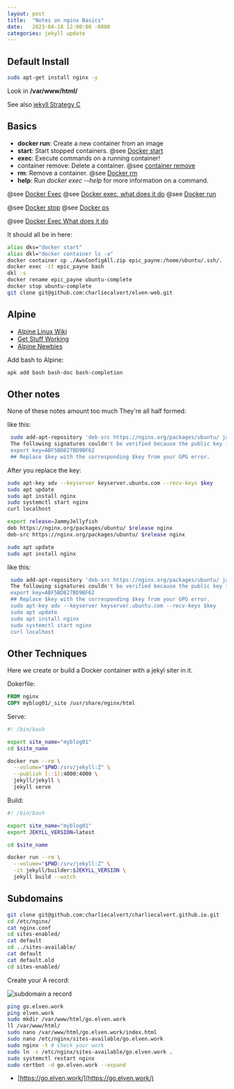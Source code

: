 ```yaml
---
layout: post
title:  "Notes on nginx Basics"
date:   2023-04-18 12:00:00 -0800
categories: jekyll update
---
```


## Default Install

``` bash
sudo apt-get install nginx -y
```

Look in **/var/www/html/**

See also [jekyll Strategy C](/setup/2023/04/18/jekyll-setup.html)

## Basics

- **docker run**: Create a new container from an image
- **start**: Start stopped containers. @see [Docker start](https://docs.docker.com/engine/reference/commandline/start/)
- **exec**: Execute commands on a running container!
- container remove: Delete a container. @see [container remove](https://docs.docker.com/engine/reference/commandline/container_rm/)
- **rm**: Remove a container. @see [Docker rm](https://docs.docker.com/engine/reference/commandline/rm/)
- **help**: Run _docker exec --help_ for more information on a command.

@see [Docker Exec](https://docs.docker.com/engine/reference/commandline/exec/)
@see [Docker exec, what does it do](https://buildvirtual.net/docker-exec-what-does-it-do/)
@see [Docker run](https://docs.docker.com/engine/reference/commandline/run/)

@see [Docker stop](https://docs.docker.com/engine/reference/commandline/stop/)
@see [Docker ps](https://docs.docker.com/engine/reference/commandline/ps/)

@see [Docker Exec What does it do](https://buildvirtual.net/docker-exec-what-does-it-do/)

It should all be in here:

``` bash
alias dks="docker start"
alias dkl="docker container ls -a"
docker container cp ./AwsConfigAll.zip epic_payne:/home/ubuntu/.ssh/.
docker exec -it epic_payne bash
dkl -s
docker rename epic_payne ubuntu-complete
docker stop ubuntu-complete
git clone git@github.com:charliecalvert/elven-web.git
```

## Alpine

- [Alpine Linux Wiki](https://wiki.alpinelinux.org/wiki/Main_Page)
- [Get Stuff Working](https://wiki.alpinelinux.org/wiki/How_to_get_regular_stuff_working)
- [Alpine Newbies](https://wiki.alpinelinux.org/wiki/Alpine_Newbies)

Add bash to Alpine:

``` bash
apk add bash bash-doc bash-completion
```

## Other notes

None of these notes amount too much They're all half formed:

like this:

``` bash
 sudo add-apt-repository 'deb-src https://nginx.org/packages/ubuntu/ jammy nginx'
 The following signatures couldn't be verified because the public key is not available: NO_PUBKEY ABF5BD827BD9BF62
 export key=ABF5BD827BD9BF62
 ## Replace $key with the corresponding $key from your GPG error.
 ```

 After you replace the key:

``` bash
sudo apt-key adv --keyserver keyserver.ubuntu.com --recv-keys $key
sudo apt update
sudo apt install nginx
sudo systemctl start nginx
curl localhost
```

``` bash
export release=JammyJellyfish
deb https://nginx.org/packages/ubuntu/ $release nginx
deb-src https://nginx.org/packages/ubuntu/ $release nginx

sudo apt update
sudo apt install nginx
```

like this:

``` bash
 sudo add-apt-repository 'deb-src https://nginx.org/packages/ubuntu/ jammy nginx'
 The following signatures couldn't be verified because the public key is not available: NO_PUBKEY ABF5BD827BD9BF62
 export key=ABF5BD827BD9BF62
 ## Replace $key with the corresponding $key from your GPG error.
 sudo apt-key adv --keyserver keyserver.ubuntu.com --recv-keys $key
 sudo apt update
 sudo apt install nginx
 sudo systemctl start nginx
 curl localhost
```

## Other Techniques

Here we create or build a Docker container with a jekyl siter in it.

Dokerfile:

``` Dockerfile
FROM nginx
COPY myblog01/_site /usr/share/nginx/html
```

Serve:

``` bash
#! /bin/bash

export site_name="myblog01"
cd $site_name

docker run --rm \
  --volume="$PWD:/srv/jekyll:Z" \
  --publish [::1]:4000:4000 \
  jekyll/jekyll \
  jekyll serve
```

Build:

``` bash
#! /bin/bash

export site_name="myblog01"
export JEKYLL_VERSION=latest

cd $site_name

docker run --rm \
  --volume="$PWD:/srv/jekyll:Z" \
  -it jekyll/builder:$JEKYLL_VERSION \
  jekyll build --watch
```

## Subdomains

``` bash
git clone git@github.com:charliecalvert/charliecalvert.github.io.git
cd /etc/nginx/
cat nginx.conf
cd sites-enabled/
cat default
cd ../sites-available/
cat default
cat default.old
cd sites-enabled/
```

Create your A record:

![subdomain a record](https://s3.amazonaws.com/bucket01.elvenware.com/images/subdomain-edit.png)

``` bash
ping go.elven.work
ping elven.work
sudo mkdir /var/www/html/go.elven.work
ll /var/www/html/
sudo nano /var/www/html/go.elven.work/index.html
sudo nano /etc/nginx/sites-available/go.elven.work
sudo nginx -t # Check your work
sudo ln -s /etc/nginx/sites-available/go.elven.work .
sudo systemctl restart nginx
sudo certbot -d go.elven.work --expand
```

- [https://go.elven.work/](https://go.elven.work/)
